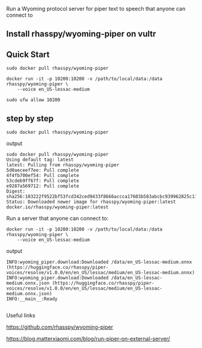 Run a Wyoming protocol server for piper text to speech that anyone can connect to

## Install rhasspy/wyoming-piper on vultr


## Quick Start
~~~
sudo docker pull rhasspy/wyoming-piper

docker run -it -p 10200:10200 -v /path/to/local/data:/data rhasspy/wyoming-piper \
    --voice en_US-lessac-medium

sudo ufw allow 10200    
~~~

## step by step
~~~
sudo docker pull rhasspy/wyoming-piper
~~~
output
~~~
sudo docker pull rhasspy/wyoming-piper
Using default tag: latest
latest: Pulling from rhasspy/wyoming-piper
5d0aeceef7ee: Pull complete 
4f4fb700ef54: Pull complete 
53cdeb9ff67f: Pull complete 
e9287a569712: Pull complete 
Digest: sha256:103222f9522bf53fcd342ced9433f8666accca17603b583abcbc939962825c11
Status: Downloaded newer image for rhasspy/wyoming-piper:latest
docker.io/rhasspy/wyoming-piper:latest
~~~

Run a  server  that anyone can connect to:
~~~
docker run -it -p 10200:10200 -v /path/to/local/data:/data rhasspy/wyoming-piper \
    --voice en_US-lessac-medium
~~~
output
~~~    
INFO:wyoming_piper.download:Downloaded /data/en_US-lessac-medium.onnx (https://huggingface.co/rhasspy/piper-voices/resolve/v1.0.0/en/en_US/lessac/medium/en_US-lessac-medium.onnx)
INFO:wyoming_piper.download:Downloaded /data/en_US-lessac-medium.onnx.json (https://huggingface.co/rhasspy/piper-voices/resolve/v1.0.0/en/en_US/lessac/medium/en_US-lessac-medium.onnx.json)
INFO:__main__:Ready
~~~


~~~

~~~


Useful links

https://github.com/rhasspy/wyoming-piper

https://blog.matterxiaomi.com/blog/run-piper-on-external-server/

